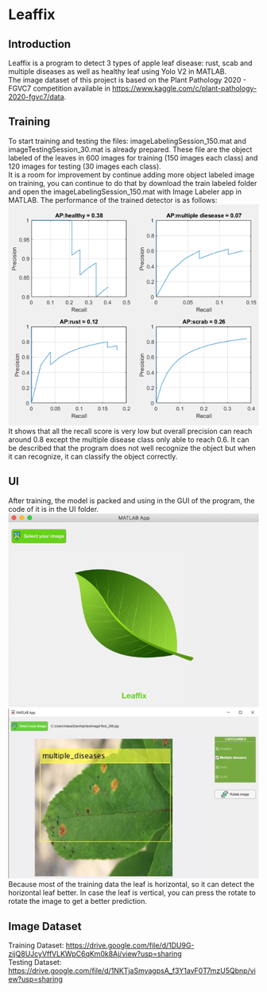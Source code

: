 # Leaffix 
## Introduction
Leaffix is a program to detect 3 types of apple leaf disease: rust, scab and multiple diseases as well as healthy leaf using Yolo V2 in MATLAB.</br>
The image dataset of this project is based on the Plant Pathology 2020 - FGVC7 competition available in https://www.kaggle.com/c/plant-pathology-2020-fgvc7/data.
## Training
To start training and testing the files: imageLabelingSession_150.mat and imageTestingSession_30.mat is already prepared. These file are the object labeled of the leaves in 600 images for training (150 images each class) and  120 images for testing (30 images each class).</br>
It is a room for improvement by continue adding more object labeled image on training, you can continue to do that by download the train labeled folder and open the imageLabelingSession_150.mat with Image Labeler app in MATLAB.
The performance of the trained detector is as follows:</br>
![trained detector performance](https://github.com/neumotngayem/Leaffix/blob/main/performance.png?raw=true)</br>
It shows that all the recall score is very low but overall precision can reach around 0.8 except the multiple disease class only able to reach 0.6. It can be described that the program does not well recognize the object but when it can recognize, it can classify the object correctly.
## UI
After training, the model is packed and using in the GUI of the program, the code of it is in the UI folder.
</br>
![Leaffix Main UI](https://github.com/neumotngayem/Leaffix/blob/main/mainui.png?raw=true)
</br>
![Leaffix Detection UI](https://github.com/neumotngayem/Leaffix/blob/main/multiple_diseases.jpg?raw=true)
</br>
Because most of the training data the leaf is horizontal, so it can detect the horizontal leaf better. In case the leaf is vertical, you can press the rotate to rotate the image to get a better prediction.
## Image Dataset
Training Dataset: https://drive.google.com/file/d/1DU9G-zijQ8UJcyVffVLKWpC6qKm0k8Aj/view?usp=sharing</br>
Testing Dataset: https://drive.google.com/file/d/1NKTjaSmyagpsA_f3Y1avF0T7mzU5Qbnp/view?usp=sharing
